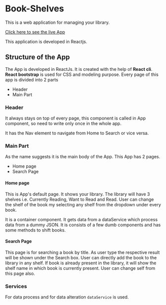 # Book-Shelves
This is a web application for managing your library.

[Click here to see the live App](https://book-shelves.netlify.com/)

This application is developed in Reactjs.

## Structure of the App

The App is developed in ReactJs. It is created with the help of **React cli**. **React bootstrap** is used for CSS and modeling purpose. Every page of this app is divided into 2 parts

- Header
- Main Part

### Header
It always stays on top of every page, this component is called in App component, so need to write only once in the whole app.

It has the Nav element to navigate from Home to Search or vice versa.


### Main Part
As the name suggests it is the main body of the App. This App has 2 pages.

- Home page
- Search Page

#### Home page
This is App's default page. It shows your library. The library will have 3 shelves i.e. Currently Reading, Want to Read and Read. User can change the shelf of the book my selecting any shelf from the dropdown under every book.

It is a container component. It gets data from a dataService which process data from a dummy JSON. It is consists of a few dumb components and has some methods to shift books.

#### Search Page
This page is for searching a book by title. As user type the respective result will be shown under the Search box. User can directly add the book to the library in any shelf. If book is already present in the library, it will show the shelf name in which book is currently present. User can change self from this page also.


### Services
For data process and for data alteration `dataService` is used.
